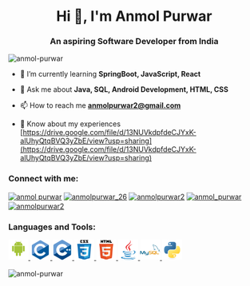 <h1 align="center">Hi 👋, I'm Anmol Purwar</h1>
<h3 align="center">An aspiring Software Developer from India</h3>

<p align="left"> <img src="https://komarev.com/ghpvc/?username=anmol-purwar&label=Profile%20views&color=0e75b6&style=flat" alt="anmol-purwar" /> </p>

- 🌱 I’m currently learning **SpringBoot, JavaScript, React**

- 💬 Ask me about **Java, SQL, Android Development, HTML, CSS**

- 📫 How to reach me **anmolpurwar2@gmail.com**

- 📄 Know about my experiences [https://drive.google.com/file/d/13NUVkdpfdeCJYxK-alUhyQtqBVQ3yZbE/view?usp=sharing](https://drive.google.com/file/d/13NUVkdpfdeCJYxK-alUhyQtqBVQ3yZbE/view?usp=sharing)

<h3 align="left">Connect with me:</h3>
<p align="left">
<a href="https://linkedin.com/in/anmol purwar" target="blank"><img align="center" src="https://raw.githubusercontent.com/rahuldkjain/github-profile-readme-generator/master/src/images/icons/Social/linked-in-alt.svg" alt="anmol purwar" height="30" width="40" /></a>
<a href="https://www.codechef.com/users/anmolpurwar_26" target="blank"><img align="center" src="https://cdn.jsdelivr.net/npm/simple-icons@3.1.0/icons/codechef.svg" alt="anmolpurwar_26" height="30" width="40" /></a>
<a href="https://www.hackerrank.com/anmolpurwar2" target="blank"><img align="center" src="https://raw.githubusercontent.com/rahuldkjain/github-profile-readme-generator/master/src/images/icons/Social/hackerrank.svg" alt="anmolpurwar2" height="30" width="40" /></a>
<a href="https://www.leetcode.com/anmol_purwar" target="blank"><img align="center" src="https://raw.githubusercontent.com/rahuldkjain/github-profile-readme-generator/master/src/images/icons/Social/leet-code.svg" alt="anmol_purwar" height="30" width="40" /></a>
<a href="https://auth.geeksforgeeks.org/user/anmolpurwar2" target="blank"><img align="center" src="https://raw.githubusercontent.com/rahuldkjain/github-profile-readme-generator/master/src/images/icons/Social/geeks-for-geeks.svg" alt="anmolpurwar2" height="30" width="40" /></a>
</p>

<h3 align="left">Languages and Tools:</h3>
<p align="left"> <a href="https://developer.android.com" target="_blank" rel="noreferrer"> <img src="https://raw.githubusercontent.com/devicons/devicon/master/icons/android/android-original-wordmark.svg" alt="android" width="40" height="40"/> </a> <a href="https://www.cprogramming.com/" target="_blank" rel="noreferrer"> <img src="https://raw.githubusercontent.com/devicons/devicon/master/icons/c/c-original.svg" alt="c" width="40" height="40"/> </a> <a href="https://www.w3schools.com/cpp/" target="_blank" rel="noreferrer"> <img src="https://raw.githubusercontent.com/devicons/devicon/master/icons/cplusplus/cplusplus-original.svg" alt="cplusplus" width="40" height="40"/> </a> <a href="https://www.w3schools.com/css/" target="_blank" rel="noreferrer"> <img src="https://raw.githubusercontent.com/devicons/devicon/master/icons/css3/css3-original-wordmark.svg" alt="css3" width="40" height="40"/> </a> <a href="https://www.w3.org/html/" target="_blank" rel="noreferrer"> <img src="https://raw.githubusercontent.com/devicons/devicon/master/icons/html5/html5-original-wordmark.svg" alt="html5" width="40" height="40"/> </a> <a href="https://www.java.com" target="_blank" rel="noreferrer"> <img src="https://raw.githubusercontent.com/devicons/devicon/master/icons/java/java-original.svg" alt="java" width="40" height="40"/> </a> <a href="https://www.mysql.com/" target="_blank" rel="noreferrer"> <img src="https://raw.githubusercontent.com/devicons/devicon/master/icons/mysql/mysql-original-wordmark.svg" alt="mysql" width="40" height="40"/> </a> <a href="https://www.python.org" target="_blank" rel="noreferrer"> <img src="https://raw.githubusercontent.com/devicons/devicon/master/icons/python/python-original.svg" alt="python" width="40" height="40"/> </a> </p>

<p><img align="center" src="https://github-readme-stats.vercel.app/api/top-langs?username=anmol-purwar&show_icons=true&locale=en&layout=compact" alt="anmol-purwar" /></p>
